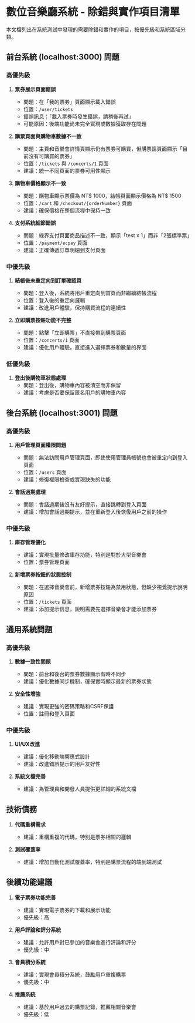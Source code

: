 # 數位音樂廳系統 - 除錯與實作項目清單

本文檔列出在系統測試中發現的需要除錯和實作的項目，按優先級和系統區域分類。

## 前台系統 (localhost:3000) 問題

### 高優先級

1. **票券展示頁面錯誤** 
   - 問題：在「我的票券」頁面顯示載入錯誤
   - 位置：`/user/tickets`
   - 錯誤訊息：「載入票券時發生錯誤，請稍後再試」
   - 可能原因：後端功能尚未完全實現或數據獲取存在問題

2. **購票頁面與購物車數據不一致**
   - 問題：主頁和音樂會詳情頁顯示仍有票券可購買，但購票區頁面顯示「目前沒有可購買的票券」
   - 位置：`/tickets` 與 `/concerts/1` 頁面
   - 建議：統一不同頁面的票券可用性顯示

3. **購物車價格顯示不一致**
   - 問題：購物車顯示票價為 NT$ 1000，結帳頁面顯示價格為 NT$ 1500
   - 位置：`/cart` 和 `/checkout/{orderNumber}` 頁面
   - 建議：確保價格在整個流程中保持一致

4. **支付系統細節錯誤**
   - 問題：綠界支付頁面商品描述不一致，顯示「test x 1」而非「2張標準票」
   - 位置：`/payment/ecpay` 頁面
   - 建議：正確傳遞訂單明細到支付頁面

### 中優先級

1. **結帳後未重定向到訂單確認頁**
   - 問題：登入後，系統將用戶重定向到首頁而非繼續結帳流程
   - 位置：登入後的重定向邏輯
   - 建議：改進用戶體驗，保持購買流程的連續性

2. **立即購票按鈕功能不完整**
   - 問題：點擊「立即購票」不直接帶到購票頁面
   - 位置：`/concerts/1` 頁面
   - 建議：優化用戶體驗，直接進入選擇票券和數量的界面

### 低優先級

1. **登出後購物車狀態處理**
   - 問題：登出後，購物車內容被清空而非保留
   - 建議：考慮是否要保留匿名用戶的購物車內容

## 後台系統 (localhost:3001) 問題

### 高優先級

1. **用戶管理頁面權限問題**
   - 問題：無法訪問用戶管理頁面，即使使用管理員帳號也會被重定向到登入頁面
   - 位置：`/users` 頁面
   - 建議：修復權限檢查或實現缺失的功能

2. **會話過期處理**
   - 問題：會話過期後沒有友好提示，直接跳轉到登入頁面
   - 建議：增加會話過期提示，並在重新登入後恢復用戶之前的操作

### 中優先級

1. **庫存管理優化**
   - 建議：實現批量修改庫存功能，特別是對於大型音樂會
   - 位置：票券管理頁面

2. **新增票券按鈕的狀態控制**
   - 問題：在選擇音樂會前，新增票券按鈕為禁用狀態，但缺少視覺提示說明原因
   - 位置：`/tickets` 頁面
   - 建議：添加提示信息，說明需要先選擇音樂會才能添加票券

## 通用系統問題

### 高優先級

1. **數據一致性問題**
   - 問題：前台和後台的票券數據顯示有時不同步
   - 建議：優化數據同步機制，確保實時顯示最新的票券狀態

2. **安全性增強**
   - 建議：實現更強的密碼策略和CSRF保護
   - 位置：註冊和登入頁面

### 中優先級

1. **UI/UX改進**
   - 建議：優化移動端響應式設計
   - 建議：改進錯誤提示的用戶友好性

2. **系統文檔完善**
   - 建議：為管理員和開發人員提供更詳細的系統文檔

## 技術債務

1. **代碼重構需求**
   - 建議：重構重複的代碼，特別是票券相關的邏輯

2. **測試覆蓋率**
   - 建議：增加自動化測試覆蓋率，特別是購票流程的端到端測試

## 後續功能建議

1. **電子票券功能完善**
   - 建議：實現電子票券的下載和展示功能
   - 優先級：高

2. **用戶評論和評分系統**
   - 建議：允許用戶對已參加的音樂會進行評論和評分
   - 優先級：中

3. **會員積分系統**
   - 建議：實現會員積分系統，鼓勵用戶重複購票
   - 優先級：中

4. **推薦系統**
   - 建議：基於用戶過去的購票記錄，推薦相關音樂會
   - 優先級：低
